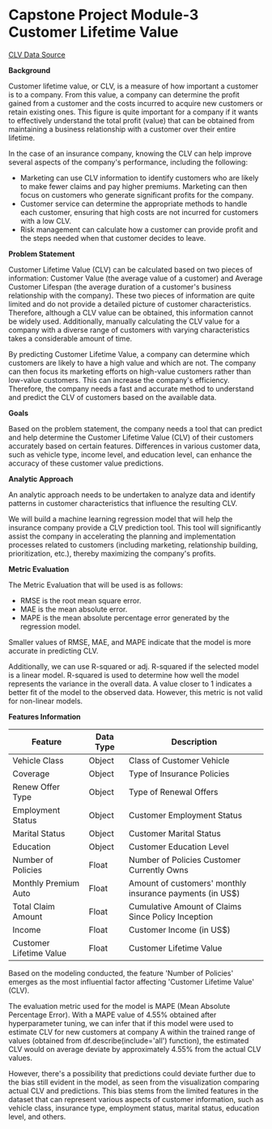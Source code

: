 # Capstone Project Module-3 Customer Lifetime Value

[CLV Data Source](https://drive.google.com/drive/folders/1GR7l3uWmcOCA2sxx1W-cEkReDxdedoeJ?usp=drive_link)

**Background**

Customer lifetime value, or CLV, is a measure of how important a customer is to a company. From this value, a company can determine the profit gained from a customer and the costs incurred to acquire new customers or retain existing ones. This figure is quite important for a company if it wants to effectively understand the total profit (value) that can be obtained from maintaining a business relationship with a customer over their entire lifetime.

In the case of an insurance company, knowing the CLV can help improve several aspects of the company's performance, including the following:

* Marketing can use CLV information to identify customers who are likely to make fewer claims and pay higher premiums. Marketing can then focus on customers who generate significant profits for the company.
* Customer service can determine the appropriate methods to handle each customer, ensuring that high costs are not incurred for customers with a low CLV.
* Risk management can calculate how a customer can provide profit and the steps needed when that customer decides to leave.

**Problem Statement**

Customer Lifetime Value (CLV) can be calculated based on two pieces of information: Customer Value (the average value of a customer) and Average Customer Lifespan (the average duration of a customer's business relationship with the company). These two pieces of information are quite limited and do not provide a detailed picture of customer characteristics. Therefore, although a CLV value can be obtained, this information cannot be widely used. Additionally, manually calculating the CLV value for a company with a diverse range of customers with varying characteristics takes a considerable amount of time.

By predicting Customer Lifetime Value, a company can determine which customers are likely to have a high value and which are not. The company can then focus its marketing efforts on high-value customers rather than low-value customers. This can increase the company's efficiency. Therefore, the company needs a fast and accurate method to understand and predict the CLV of customers based on the available data.

**Goals**

Based on the problem statement, the company needs a tool that can predict and help determine the Customer Lifetime Value (CLV) of their customers accurately based on certain features. Differences in various customer data, such as vehicle type, income level, and education level, can enhance the accuracy of these customer value predictions.

**Analytic Approach**

An analytic approach needs to be undertaken to analyze data and identify patterns in customer characteristics that influence the resulting CLV.

We will build a machine learning regression model that will help the insurance company provide a CLV prediction tool. This tool will significantly assist the company in accelerating the planning and implementation processes related to customers (including marketing, relationship building, prioritization, etc.), thereby maximizing the company's profits.

**Metric Evaluation**

The Metric Evaluation that will be used is as follows:
* RMSE is the root mean square error.
* MAE is the mean absolute error.
* MAPE is the mean absolute percentage error generated by the regression model.

Smaller values of RMSE, MAE, and MAPE indicate that the model is more accurate in predicting CLV.

Additionally, we can use R-squared or adj. R-squared if the selected model is a linear model. R-squared is used to determine how well the model represents the variance in the overall data. A value closer to 1 indicates a better fit of the model to the observed data. However, this metric is not valid for non-linear models.

**Features Information**

| **Feature** | **Data Type** | **Description** |
| --- | --- | --- |
| Vehicle Class | Object | Class of Customer Vehicle |
| Coverage | Object | Type of Insurance Policies |
| Renew Offer Type | Object | Type of Renewal Offers |
| Employment Status | Object | Customer Employment Status |
| Marital Status | Object | Customer Marital Status |
| Education | Object | Customer Education Level |
| Number of Policies | Float | Number of Policies Customer Currently Owns |
| Monthly Premium Auto | Float | Amount of customers' monthly insurance payments (in US$)|
| Total Claim Amount | Float | Cumulative Amount of Claims Since Policy Inception|
| Income | Float | Customer Income (in US$)|
| Customer Lifetime Value | Float | Customer Lifetime Value |

Based on the modeling conducted, the feature 'Number of Policies' emerges as the most influential factor affecting 'Customer Lifetime Value' (CLV).

The evaluation metric used for the model is MAPE (Mean Absolute Percentage Error). With a MAPE value of 4.55% obtained after hyperparameter tuning, we can infer that if this model were used to estimate CLV for new customers at company A within the trained range of values (obtained from df.describe(include='all') function), the estimated CLV would on average deviate by approximately 4.55% from the actual CLV values. 

However, there's a possibility that predictions could deviate further due to the bias still evident in the model, as seen from the visualization comparing actual CLV and predictions. This bias stems from the limited features in the dataset that can represent various aspects of customer information, such as vehicle class, insurance type, employment status, marital status, education level, and others.
